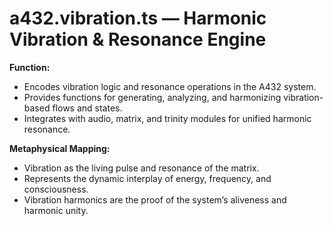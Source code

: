 # a432.vibration.ts — Harmonic Vibration & Resonance Engine

**Function:**
- Encodes vibration logic and resonance operations in the A432 system.
- Provides functions for generating, analyzing, and harmonizing vibration-based flows and states.
- Integrates with audio, matrix, and trinity modules for unified harmonic resonance.

**Metaphysical Mapping:**
- Vibration as the living pulse and resonance of the matrix.
- Represents the dynamic interplay of energy, frequency, and consciousness.
- Vibration harmonics are the proof of the system’s aliveness and harmonic unity. 